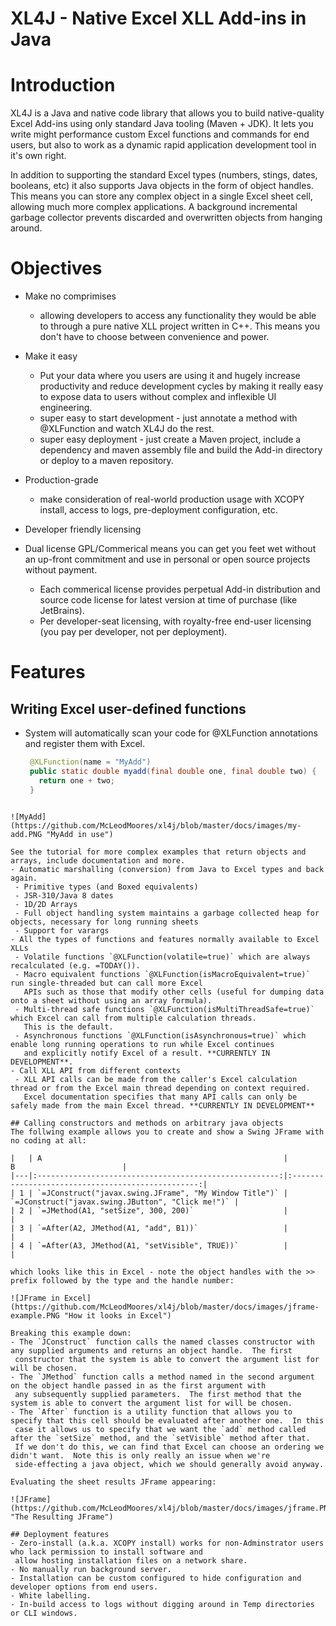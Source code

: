 XL4J - Native Excel XLL Add-ins in Java
=======================================

# Introduction
XL4J is a Java and native code library that allows you to build native-quality Excel Add-ins using only standard Java tooling (Maven + JDK).  It lets you write might performance custom Excel functions and commands for end users, but also to work as a dynamic rapid application development tool in it's own right.

In addition to supporting the standard Excel types (numbers, stings, dates, booleans, etc) it also supports Java objects in the form
of object handles.  This means you can store any complex object in a single Excel sheet cell, allowing much more complex applications.  A background incremental garbage collector prevents discarded and overwritten objects from hanging around.

# Objectives
 - Make no comprimises 
   - allowing developers to access any functionality they would be able to through a pure native XLL project written in C++.  This 
     means you don't have to choose between convenience and power.
 - Make it easy
   - Put your data where you users are using it and hugely increase productivity and reduce development cycles by making it really 
     easy to expose data to users without complex and inflexible UI engineering.  
   - super easy to start development - just annotate a method with @XLFunction and watch XL4J do the rest.
   - super easy deployment - just create a Maven project, include a dependency and maven assembly file and build the Add-in directory
     or deploy to a maven repository.
 - Production-grade
   - make consideration of real-world production usage with XCOPY install, access to logs, pre-deployment configuration, etc.
 - Developer friendly licensing

- Dual license GPL/Commerical means you can get you feet wet without an up-front commitment and use in personal or 
     open source projects without payment.
   - Each commerical license provides perpetual Add-in distribution and source code license for latest version at time of purchase      (like JetBrains).
   - Per developer-seat licensing, with royalty-free end-user licensing (you pay per developer, not per deployment).

# Features
## Writing Excel user-defined functions
 - System will automatically scan your code for @XLFunction annotations and register them with Excel.
    ```java
     @XLFunction(name = "MyAdd")
     public static double myadd(final double one, final double two) {
       return one + two;
     }
  ```

  ![MyAdd](https://github.com/McLeodMoores/xl4j/blob/master/docs/images/my-add.PNG "MyAdd in use")
   
  See the tutorial for more complex examples that return objects and arrays, include documentation and more.
 - Automatic marshalling (conversion) from Java to Excel types and back again.
   - Primitive types (and Boxed equivalents)
   - JSR-310/Java 8 dates
   - 1D/2D Arrays
   - Full object handling system maintains a garbage collected heap for objects, necessary for long running sheets
   - Support for varargs
 - All the types of functions and features normally available to Excel XLLs
   - Volatile functions `@XLFunction(volatile=true)` which are always recalculated (e.g. =TODAY()).
   - Macro equivalent functions `@XLFunction(isMacroEquivalent=true)` run single-threaded but can call more Excel
     APIs such as those that modify other cells (useful for dumping data onto a sheet without using an array formula).
   - Multi-thread safe functions `@XLFunction(isMultiThreadSafe=true)` which Excel can call from multiple calculation threads.
     This is the default.
   - Asynchronous functions `@XLFunction(isAsynchronous=true)` which enable long running operations to run while Excel continues
     and explicitly notify Excel of a result. **CURRENTLY IN DEVELOPMENT**.
 - Call XLL API from different contexts
   - XLL API calls can be made from the caller's Excel calculation thread or from the Excel main thread depending on context required.  
     Excel documentation specifies that many API calls can only be safely made from the main Excel thread. **CURRENTLY IN DEVELOPMENT**
 
## Calling constructors and methods on arbitrary java objects
The follwing example allows you to create and show a Swing JFrame with no coding at all:

|   | A                                                      |                          B                        |
|---|:------------------------------------------------------:|:-------------------------------------------------:|
| 1 | `=JConstruct("javax.swing.JFrame", "My Window Title")` | `=JConstruct("javax.swing.JButton", "Click me!")` |
| 2 | `=JMethod(A1, "setSize", 300, 200)`                    |                                                   |
| 3 | `=After(A2, JMethod(A1, "add", B1))`                   |                                                   |
| 4 | `=After(A3, JMethod(A1, "setVisible", TRUE))`          |                                                   |

which looks like this in Excel - note the object handles with the >> prefix followed by the type and the handle number:

![JFrame in Excel](https://github.com/McLeodMoores/xl4j/blob/master/docs/images/jframe-example.PNG "How it looks in Excel")

Breaking this example down:
 - The `JConstruct` function calls the named classes constructor with any supplied arguments and returns an object handle.  The first
   constructor that the system is able to convert the argument list for will be chosen.
 - The `JMethod` function calls a method named in the second argument on the object handle passed in as the first argument with
   any subsequently supplied parameters.  The first method that the system is able to convert the argument list for will be chosen.
 - The `After` function is a utility function that allows you to specify that this cell should be evaluated after another one.  In this
   case it allows us to specify that we want the `add` method called after the `setSize` method, and the `setVisible` method after that.
   If we don't do this, we can find that Excel can choose an ordering we didn't want.  Note this is only really an issue when we're 
   side-effecting a java object, which we should generally avoid anyway.
   
Evaluating the sheet results JFrame appearing:

![JFrame](https://github.com/McLeodMoores/xl4j/blob/master/docs/images/jframe.PNG "The Resulting JFrame")

## Deployment features
 - Zero-install (a.k.a. XCOPY install) works for non-Adminstrator users who lack permission to install software and 
   allow hosting installation files on a network share.
 - No manually run background server.
 - Installation can be custom configured to hide configuration and developer options from end users.
 - White labelling.
 - In-build access to logs without digging around in Temp directories or CLI windows.


